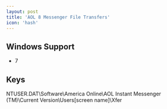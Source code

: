 ```yaml
---
layout: post
title: 'AOL 8 Messenger File Transfers'
icon: 'hash'
---
```


## Windows Support

- 7



## Keys

NTUSER.DAT\Software\America Online\AOL Instant Messenger (TM)\Current Version\Users\[screen name]\Xfer


